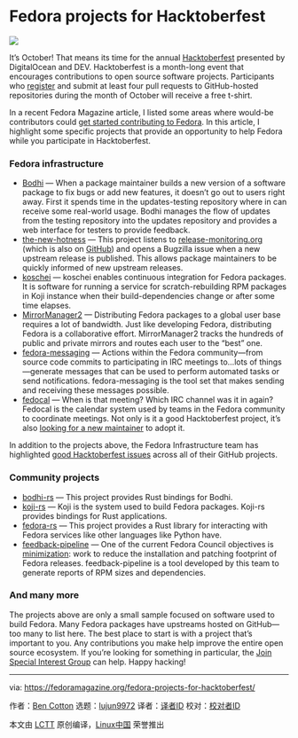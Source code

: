 [#]: collector: (lujun9972)
[#]: translator: ( )
[#]: reviewer: ( )
[#]: publisher: ( )
[#]: url: ( )
[#]: subject: (Fedora projects for Hacktoberfest)
[#]: via: (https://fedoramagazine.org/fedora-projects-for-hacktoberfest/)
[#]: author: (Ben Cotton https://fedoramagazine.org/author/bcotton/)

Fedora projects for Hacktoberfest
======

![][1]

It’s October! That means its time for the annual [Hacktoberfest][2] presented by DigitalOcean and DEV. Hacktoberfest is a month-long event that encourages contributions to open source software projects. Participants who [register][3] and submit at least four pull requests to GitHub-hosted repositories during the month of October will receive a free t-shirt.

In a recent Fedora Magazine article, I listed some areas where would-be contributors could [get started contributing to Fedora][4]. In this article, I highlight some specific projects that provide an opportunity to help Fedora while you participate in Hacktoberfest.

### Fedora infrastructure

  * [Bodhi][5] — When a package maintainer builds a new version of a software package to fix bugs or add new features, it doesn’t go out to users right away. First it spends time in the updates-testing repository where in can receive some real-world usage. Bodhi manages the flow of updates from the testing repository into the updates repository and provides a web interface for testers to provide feedback.
  * [the-new-hotness][6] — This project listens to [release-monitoring.org][7] (which is also on [GitHub][8]) and opens a Bugzilla issue when a new upstream release is published. This allows package maintainers to be quickly informed of new upstream releases.
  * [koschei][9] — koschei enables continuous integration for Fedora packages. It is software for running a service for scratch-rebuilding RPM packages in Koji instance when their build-dependencies change or after some time elapses.
  * [MirrorManager2][10] — Distributing Fedora packages to a global user base requires a lot of bandwidth. Just like developing Fedora, distributing Fedora is a collaborative effort. MirrorManager2 tracks the hundreds of public and private mirrors and routes each user to the “best” one.
  * [fedora-messaging][11] — Actions within the Fedora community—from source code commits to participating in IRC meetings to…lots of things—generate messages that can be used to perform automated tasks or send notifications. fedora-messaging is the tool set that makes sending and receiving these messages possible.
  * [fedocal][12] — When is that meeting? Which IRC channel was it in again? Fedocal is the calendar system used by teams in the Fedora community to coordinate meetings. Not only is it a good Hacktoberfest project, it’s also [looking for a new maintainer][13] to adopt it.



In addition to the projects above, the Fedora Infrastructure team has highlighted [good Hacktoberfest issues][14] across all of their GitHub projects.

### Community projects

  * [bodhi-rs][15] — This project provides Rust bindings for Bodhi.
  * [koji-rs][16] — Koji is the system used to build Fedora packages. Koji-rs provides bindings for Rust applications.
  * [fedora-rs][17] — This project provides a Rust library for interacting with Fedora services like other languages like Python have.
  * [feedback-pipeline][18] — One of the current Fedora Council objectives is [minimization][19]: work to reduce the installation and patching footprint of Fedora releases. feedback-pipeline is a tool developed by this team to generate reports of RPM sizes and dependencies.



### And many more

The projects above are only a small sample focused on software used to build Fedora. Many Fedora packages have upstreams hosted on GitHub—too many to list here. The best place to start is with a project that’s important to you. Any contributions you make help improve the entire open source ecosystem. If you’re looking for something in particular, the [Join Special Interest Group][20] can help. Happy hacking!

--------------------------------------------------------------------------------

via: https://fedoramagazine.org/fedora-projects-for-hacktoberfest/

作者：[Ben Cotton][a]
选题：[lujun9972][b]
译者：[译者ID](https://github.com/译者ID)
校对：[校对者ID](https://github.com/校对者ID)

本文由 [LCTT](https://github.com/LCTT/TranslateProject) 原创编译，[Linux中国](https://linux.cn/) 荣誉推出

[a]: https://fedoramagazine.org/author/bcotton/
[b]: https://github.com/lujun9972
[1]: https://fedoramagazine.org/wp-content/uploads/2019/09/hacktoberfest-816x345.jpg
[2]: https://hacktoberfest.digitalocean.com/
[3]: https://hacktoberfest.digitalocean.com/register
[4]: https://fedoramagazine.org/how-to-contribute-to-fedora/
[5]: https://github.com/fedora-infra/bodhi
[6]: https://github.com/fedora-infra/the-new-hotness
[7]: https://release-monitoring.org/
[8]: https://github.com/release-monitoring/anitya
[9]: https://github.com/fedora-infra/koschei
[10]: https://github.com/fedora-infra/mirrormanager2
[11]: https://github.com/fedora-infra/fedora-messaging
[12]: https://github.com/fedora-infra/fedocal
[13]: https://lists.fedoraproject.org/archives/list/devel@lists.fedoraproject.org/message/GH4N3HYJ4ARFRP666O6EQCHDIQMXVUJB/
[14]: https://github.com/orgs/fedora-infra/projects/4
[15]: https://github.com/ironthree/bodhi-rs
[16]: https://github.com/ironthree/koji-rs
[17]: https://github.com/ironthree/fedora-rs
[18]: https://github.com/minimization/feedback-pipeline
[19]: https://docs.fedoraproject.org/en-US/minimization/
[20]: https://fedoraproject.org/wiki/SIGs/Join
